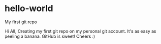 # hello-world
My first git repo

Hi All,
Creating my first git repo on my personal git account. It's as easy as peeling a banana. GitHub is sweet! Cheers :)
